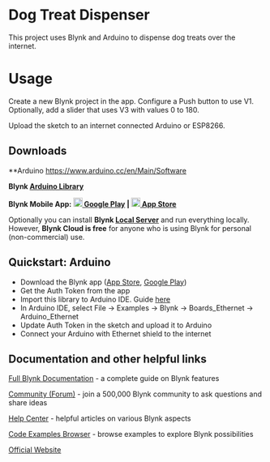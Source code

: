 # Dog Treat Dispenser
This project uses Blynk and Arduino to dispense dog treats over the internet.

# Usage
Create a new Blynk project in the app. Configure a Push button to use V1. Optionally, add a slider that uses V3 with values 0 to 180.

Upload the sketch to an internet connected Arduino or ESP8266. 

## Downloads

**Arduino https://www.arduino.cc/en/Main/Software

**Blynk [Arduino Library](https://github.com/blynkkk/blynk-library/releases/latest)**

**Blynk Mobile App: 
[<img src="https://cdn.rawgit.com/simple-icons/simple-icons/develop/icons/googleplay.svg" width="18" height="18" /> Google Play](https://play.google.com/store/apps/details?id=cc.blynk) | 
[<img src="https://cdn.rawgit.com/simple-icons/simple-icons/develop/icons/apple.svg" width="18" height="18" /> App Store](https://itunes.apple.com/us/app/blynk-control-arduino-raspberry/id808760481?ls=1&mt=8)**

Optionally you can install **Blynk [Local Server](https://github.com/blynkkk/blynk-server)** and run everything locally. However, **Blynk Cloud is free** for anyone who is using Blynk for personal (non-commercial) use.


## Quickstart: Arduino

* Download the Blynk app ([App Store](https://itunes.apple.com/us/app/blynk-control-arduino-raspberry/id808760481?ls=1&mt=8), [Google Play](https://play.google.com/store/apps/details?id=cc.blynk))
* Get the Auth Token from the app
* Import this library to Arduino IDE. Guide [here](http://arduino.cc/en/guide/libraries)
* In Arduino IDE, select File -> Examples -> Blynk -> Boards_Ethernet -> Arduino_Ethernet
* Update Auth Token in the sketch and upload it to Arduino
* Connect your Arduino with Ethernet shield to the internet

## Documentation and other helpful links

[Full Blynk Documentation](http://docs.blynk.cc/#blynk-firmware) - a complete guide on Blynk features

[Community (Forum)](http://community.blynk.cc) - join a 500,000 Blynk community to ask questions and share ideas

[Help Center](http://help.blynk.cc) - helpful articles on various Blynk aspects

[Code Examples Browser](http://examples.blynk.cc) - browse examples to explore Blynk possibilities

[Official Website](https://blynk.io) 
